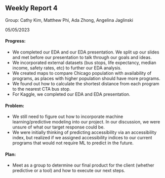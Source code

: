 ## Weekly Report 4

Group: Cathy Kim, Matthew Phi, Ada Zhong, Angelina Jaglinski

05/05/2023

#### Progress:
- We completed our EDA and our EDA presentation. We split up our slides and met before our presentation to talk through our goals and ideas.
- We incorporated external datasets (bus stops, life expectancy, median income, safety rates, etc) to further our EDA analysis.
- We created maps to compare Chicago population with availability of programs, as places with higher population should have more programs.
- We found out how to calculate the shortest distance from each program to the nearest CTA bus stop. 
- For Kaggle, we completed our EDA and EDA presentation.

#### Problem:
- We still need to figure out how to incorporate machine learning/predictive modeling into our project. In our discussion, we were unsure of what our target response could be.
- We were initially thinking of predicting accessibility via an accessibility index, but realized if we assigned accessibility indices to our current programs that would not require ML to predict in the future. 

#### Plan:
- Meet as a group to determine our final product for the client (whether predictive or a tool) and how to execute our next steps.
